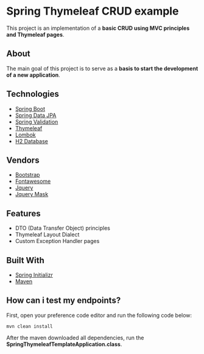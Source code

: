 # Spring Thymeleaf CRUD example
This project is an implementation of a **basic CRUD using MVC principles and Thymeleaf pages**.

## About
The main goal of this project is to serve as a **basis to start the development of a new application**.

## Technologies
- [Spring Boot](https://spring.io/projects/spring-boot)
- [Spring Data JPA](https://spring.io/projects/spring-data-jpa)
- [Spring Validation](https://beanvalidation.org)
- [Thymeleaf](https://www.thymeleaf.org)
- [Lombok](https://projectlombok.org)
- [H2 Database](https://www.h2database.com/html/quickstart.html)

## Vendors
- [Bootstrap](https://getbootstrap.com)
- [Fontawesome](https://fontawesome.com)
- [Jquery](https://jquery.com)
- [Jquery Mask](https://igorescobar.github.io/jQuery-Mask-Plugin)

## Features
 - DTO (Data Transfer Object) principles
 - Thymeleaf Layout Dialect
 - Custom Exception Handler pages

## Built With
- [Spring Initializr](https://start.spring.io/)
- [Maven](https://maven.apache.org/index.html)

## How can i test my endpoints?
First, open your preference code editor and run the following code below:
```
mvn clean install
```

After the maven downloaded all dependencies, run the **SpringThymeleafTemplateApplication.class**.
